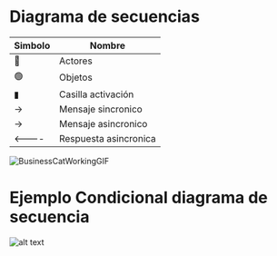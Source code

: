 # Diagrama de secuencias

| Simbolo  | Nombre |
| ------------- | ------------- |
| 👤  | Actores  |
| 🟢  | Objetos  |
| ▮  | Casilla activación  |
| →  | Mensaje sincronico  |
| ->  | Mensaje asincronico  |
| <----  | Respuesta asincronica  |

![BusinessCatWorkingGIF](https://github.com/user-attachments/assets/04c012fe-dec0-41a1-b8f7-bd55d81a4482)

# Ejemplo Condicional diagrama de secuencia

![alt text](https://www.ionos.com/es-us/digitalguide/fileadmin/_processed_/a/9/csm_Sequenzdiagramme-ES-12_3ca263af6a.webp)
